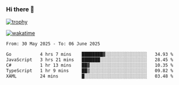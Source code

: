 ### Hi there 👋

[![trophy](https://github-profile-trophy.vercel.app/?username=cxnky&theme=dracula)](https://github.com/ryo-ma/github-profile-trophy)

[![wakatime](https://wakatime.com/badge/user/1c39c599-5497-41b9-a5be-2c4676e7fd23.svg)](https://wakatime.com/@1c39c599-5497-41b9-a5be-2c4676e7fd23)
<!--START_SECTION:waka-->

```txt
From: 30 May 2025 - To: 06 June 2025

Go           4 hrs 7 mins    ████████▓░░░░░░░░░░░░░░░░   34.93 %
JavaScript   3 hrs 21 mins   ███████░░░░░░░░░░░░░░░░░░   28.45 %
C#           1 hr 13 mins    ██▓░░░░░░░░░░░░░░░░░░░░░░   10.35 %
TypeScript   1 hr 9 mins     ██▒░░░░░░░░░░░░░░░░░░░░░░   09.82 %
XAML         24 mins         █░░░░░░░░░░░░░░░░░░░░░░░░   03.48 %
```

<!--END_SECTION:waka-->
